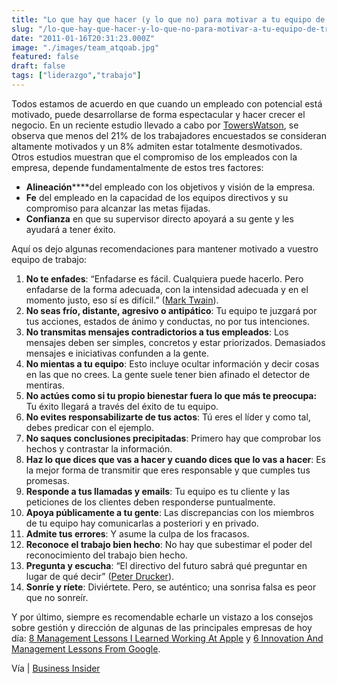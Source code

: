 ```yaml
---
title: "Lo que hay que hacer (y lo que no) para motivar a tu equipo de trabajo"
slug: "/lo-que-hay-que-hacer-y-lo-que-no-para-motivar-a-tu-equipo-de-trabajo"
date: "2011-01-16T20:31:23.000Z"
image: "./images/team_atqoab.jpg"
featured: false
draft: false
tags: ["liderazgo","trabajo"]
---
```



Todos estamos de acuerdo en que cuando un empleado con potencial está motivado, puede desarrollarse de forma espectacular y hacer crecer el negocio. En un reciente estudio llevado a cabo por [TowersWatson](http://www.towersperrin.com/tp/showhtml.jsp?url=global/publications/gws/key-findings_2.htm), se observa que menos del 21% de los trabajadores encuestados se consideran altamente motivados y un 8% admiten estar totalmente desmotivados. Otros estudios muestran que el compromiso de los empleados con la empresa, depende fundamentalmente de estos tres factores:

- **Alineación******del empleado con los objetivos y visión de la empresa.
- **Fe** del empleado en la capacidad de los equipos directivos y su compromiso para alcanzar las metas fijadas.
- **Confianza** en que su supervisor directo apoyará a su gente y les ayudará a tener éxito.

Aquí os dejo algunas recomendaciones para mantener motivado a vuestro equipo de trabajo:

1. **No te enfades**: “Enfadarse es fácil. Cualquiera puede hacerlo. Pero enfadarse de la forma adecuada, con la intensidad adecuada y en el momento justo, eso sí es difícil.” ([Mark Twain](http://es.wikipedia.org/wiki/Mark_Twain)).
2. **No seas frío, distante, agresivo o antipático**: Tu equipo te juzgará por tus acciones, estados de ánimo y conductas, no por tus intenciones.
3. **No transmitas mensajes contradictorios a tus empleados**: Los mensajes deben ser simples, concretos y estar priorizados. Demasiados mensajes e iniciativas confunden a la gente.
4. **No mientas a tu equipo**: Esto incluye ocultar información y decir cosas en las que no crees. La gente suele tener bien afinado el detector de mentiras.
5. **No actúes como si tu propio bienestar fuera lo que más te preocupa:** Tu éxito llegará a través del éxito de tu equipo.
6. **No evites responsabilizarte de tus actos**: Tú eres el líder y como tal, debes predicar con el ejemplo.
7. **No saques conclusiones precipitadas**: Primero hay que comprobar los hechos y contrastar la información.
8. **Haz lo que dices que vas a hacer y cuando dices que lo vas a hacer**: Es la mejor forma de transmitir que eres responsable y que cumples tus promesas.
9. **Responde a tus llamadas y emails**: Tu equipo es tu cliente y las peticiones de los clientes deben responderse puntualmente.
10. **Apoya públicamente a tu gente**: Las discrepancias con los miembros de tu equipo hay comunicarlas a posteriori y en privado.
11. **Admite tus errores**: Y asume la culpa de los fracasos.
12. **Reconoce el trabajo bien hecho**: No hay que subestimar el poder del reconocimiento del trabajo bien hecho.
13. **Pregunta y escucha**: “El directivo del futuro sabrá qué preguntar en lugar de qué decir” ([Peter Drucker](http://es.wikipedia.org/wiki/Peter_Drucker)).
14. **Sonríe y ríete**: Diviértete. Pero, se auténtico; una sonrisa falsa es peor que no sonreír.

Y por último, siempre es recomendable echarle un vistazo a los consejos sobre gestión y dirección de algunas de las principales empresas de hoy día: [8 Management Lessons I Learned Working At Apple](http://www.businessinsider.com/management-lessons-i-learned-working-at-apple-2010-7) y [6 Innovation And Management Lessons From Google](http://www.businessinsider.com/6-lessons-on-innovation-and-management-from-the-google-team-2010-3).

Vía | [Business Insider](http://www.businessinsider.com/)




